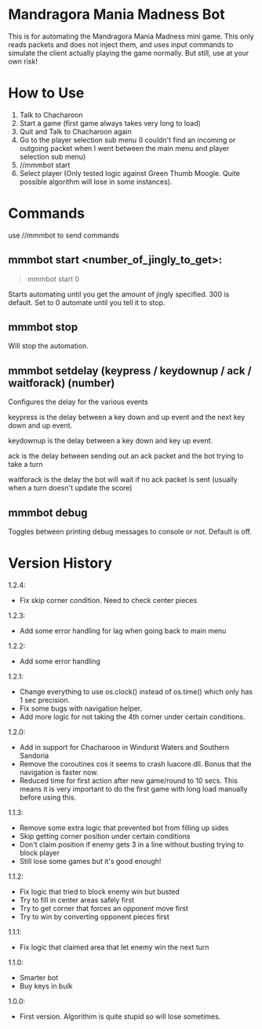 # Mandragora Mania Madness Bot

This is for automating the Mandragora Mania Madness mini game. This only reads packets and does not inject them, and uses input commands to simulate the client actually playing the game normally. But still, use at your own risk!

# How to Use

1. Talk to Chacharoon
2. Start a game (first game always takes very long to load)
3. Quit and Talk to Chacharoon again
4. Go to the player selection sub menu (I couldn't find an incoming or outgoing packet when I went between the main menu and player selection sub menu)
4. //mmmbot start
5. Select player (Only tested logic against Green Thumb Moogle. Quite possible algorithm will lose in some instances). 

# Commands

use //mmmbot to send commands

## mmmbot start <number_of_jingly_to_get>: 

> mmmbot start 0

Starts automating until you get the amount of jingly specified. 300 is default. Set to 0 automate until you tell it to stop.

## mmmbot stop

Will stop the automation.

## mmmbot setdelay (keypress / keydownup / ack / waitforack) (number)

Configures the delay for the various events

keypress is the delay between a key down and up event and the next key down and up event.

keydownup is the delay between a key down and key up event.

ack is the delay between sending out an ack packet and the bot trying to take a turn

waitforack is the delay the bot will wait if no ack packet is sent (usually when a turn doesn't update the score)

## mmmbot debug 

Toggles between printing debug messages to console or not. Default is off.

# Version History
1.2.4:
- Fix skip corner condition. Need to check center pieces

1.2.3:
- Add some error handling for lag when going back to main menu

1.2.2:
- Add some error handling

1.2.1:
- Change everything to use os.clock() instead of os.time() which only has 1 sec precision.
- Fix some bugs with navigation helper.
- Add more logic for not taking the 4th corner under certain conditions.

1.2.0:
- Add in support for Chacharoon in Windurst Waters and Southern Sandoria
- Remove the coroutines cos it seems to crash luacore.dll. Bonus that the navigation is faster now.
- Reduced time for first action after new game/round to 10 secs. This means it is very important to do the first game with long load manually before using this.

1.1.3:
- Remove some extra logic that prevented bot from filling up sides
- Skip getting corner position under certain conditions
- Don't claim position if enemy gets 3 in a line without busting trying to block player
- Still lose some games but it's good enough!

1.1.2:
- Fix logic that tried to block enemy win but busted
- Try to fill in center areas safely first
- Try to get corner that forces an opponent move first
- Try to win by converting opponent pieces first

1.1.1:
- Fix logic that claimed area that let enemy win the next turn

1.1.0:
- Smarter bot
- Buy keys in bulk

1.0.0: 
- First version. Algorithim is quite stupid so will lose sometimes.
